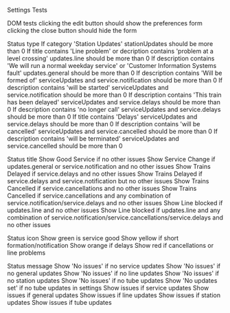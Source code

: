Settings Tests

DOM tests
clicking the edit button should show the preferences form
clicking the close button should hide the form

Status type
If category 'Station Updates' stationUpdates should be more than 0
If title contains 'Line problem' or decription contains 'problem at a level crossing' updates.line should be more than 0
If description contains 'We will run a normal weekday service' or 'Customer Information Systems fault' updates.general should be more than 0
If description contains 'Will be formed of' serviceUpdates and service.notification should be more than 0
If description contains 'will be started' serviceUpdates and service.notification should be more than 0
If description contains 'This train has been delayed' serviceUpdates and service.delays should be more than 0
If description contains 'no longer call' serviceUpdates and service.delays should be more than 0
If title contains 'Delays' serviceUpdates and service.delays should be more than 0
If description contains 'will be cancelled' serviceUpdates and service.cancelled should be more than 0
If description contains 'will be terminated' serviceUpdates and service.cancelled should be more than 0


Status title
Show Good Service if no other issues
Show Service Change if updates.general or service.notification and no other issues
Show Trains Delayed if service.delays and no other issues
Show Trains Delayed if service.delays and service.notification but no other issues
Show Trains Cancelled if service.cancellations and no other issues
Show Trains Cancelled if service.cancellations and any combination of service.notification/service.delays and no other issues
Show Line blocked if updates.line and no other issues
Show Line blocked if updates.line and any combination of service.notification/service.cancellations/service.delays and no other issues

Status icon
Show green is service good
Show yellow if short formation/notification
Show orange if delays
Show red if cancellations or line problems

Status message
Show 'No issues' if no service updates
Show 'No issues' if no general updates
Show 'No issues' if no line updates
Show 'No issues' if no station updates
Show 'No issues' if no tube updates
Show 'No updates set' if no tube updates in settings
Show issues if service updates
Show issues if general updates
Show issues if line updates
Show issues if station updates
Show issues if tube updates
